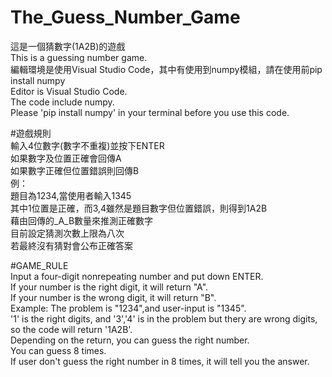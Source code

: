 # The_Guess_Number_Game  
這是一個猜數字(1A2B)的遊戲  
This is a guessing number game.  
編輯環境是使用Visual Studio Code，其中有使用到numpy模組，請在使用前pip install numpy  
Editor is Visual Studio Code.  
The code include numpy.  
Please 'pip install numpy' in your terminal before you use this code.  
  
#遊戲規則  
輸入4位數字(數字不重複)並按下ENTER  
如果數字及位置正確會回傳A  
如果數字正確但位置錯誤則回傳B  
例：  
題目為1234,當使用者輸入1345  
其中1位置是正確，而3,4雖然是題目數字但位置錯誤，則得到1A2B  
藉由回傳的_A_B數量來推測正確數字  
目前設定猜測次數上限為八次  
若最終沒有猜對會公布正確答案  
  
#GAME_RULE  
Input a four-digit nonrepeating number and put down ENTER.  
If your number is the right digit, it will return "A".  
If your number is the wrong digit, it will return "B".  
Example:
The problem is "1234",and user-input is "1345".  
'1' is the right digits,  and '3','4' is in the problem but thery are wrong digits,  
so the code will return '1A2B'.  
Depending on the return, you can guess the right number.  
You can guess 8 times.  
If user don't guess the right number in 8 times, it will tell you the answer.
